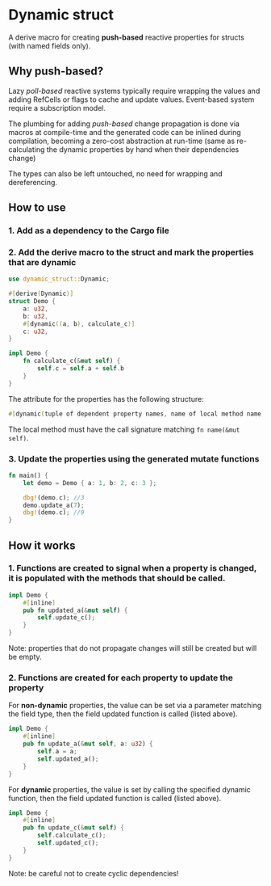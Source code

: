 # Dynamic struct
A derive macro for creating **push-based** reactive properties for structs (with named fields only).

## Why push-based?
Lazy *poll-based* reactive systems typically require wrapping the values and adding RefCells or flags to cache and update values. Event-based system require a subscription model.

The plumbing for adding *push-based* change propagation is done via macros at compile-time and the generated code can be inlined during compilation, becoming a zero-cost abstraction at run-time (same as re-calculating the dynamic properties by hand when their dependencies change)

The types can also be left untouched, no need for wrapping and dereferencing.

## How to use
### 1. Add as a dependency to the Cargo file

### 2. Add the derive macro to the struct and mark the properties that are dynamic
```rust
use dynamic_struct::Dynamic;

#[derive(Dynamic)]
struct Demo {
    a: u32,
    b: u32,
    #[dynamic((a, b), calculate_c)]
    c: u32,
}

impl Demo {
    fn calculate_c(&mut self) {
        self.c = self.a + self.b
    }
}
```

The attribute for the properties has the following structure:
```rust
#[dynamic(tuple of dependent property names, name of local method name)]
```

The local method must have the call signature matching `fn name(&mut self)`.

### 3. Update the properties using the generated mutate functions
```rust
fn main() {
    let demo = Demo { a: 1, b: 2, c: 3 };

    dbg!(demo.c); //3
    demo.update_a(7);
    dbg!(demo.c); //9
}
```

## How it works

### 1. Functions are created to signal when a property is changed, it is populated with the methods that should be called.

```rust
impl Demo {
    #[inline]
    pub fn updated_a(&mut self) {
        self.update_c();
    }
}
```

Note: properties that do not propagate changes will still be created but will be empty.

### 2. Functions are created for each property to update the property

For **non-dynamic** properties, the value can be set via a parameter matching the field type, then the field updated function is called (listed above).

```rust
impl Demo {
    #[inline]
    pub fn update_a(&mut self, a: u32) {
        self.a = a;
        self.updated_a();
    }
}
```

For **dynamic** properties, the value is set by calling the specified dynamic function, then the field updated function is called (listed above).

```rust
impl Demo {
    #[inline]
    pub fn update_c(&mut self) {
        self.calculate_c();
        self.updated_c();
    }
}
```

Note: be careful not to create cyclic dependencies!
